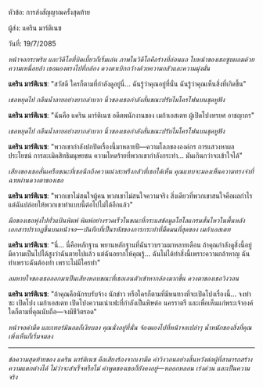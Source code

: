 หัวข้อ: การส่งสัญญาณครั้งสุดท้าย

ผู้ส่ง: แคริน มาร์ติเนซ

วันที่: 19/7/2085

_หน้าจอกระพริบ และวิดีโอที่บิดเบี้ยวก็เริ่มเล่น ภาพในวิดีโอคือร่างที่อ่อนแอ ใบหน้าของเธอซูบผอมด้วยความเหนื่อยล้า เธอมองตรงไปที่กล้อง ดวงตาเบิกกว้างด้วยความกลัวและความมุ่งมั่น_

**แคริน มาร์ติเนซ**: "สวัสดี ใครก็ตามที่กำลังดูอยู่นี่... ฉันรู้ว่าคุณอยู่ที่นั่น ฉันรู้ว่าคุณเห็นสิ่งที่เกิดขึ้น"

_เธอหยุดไป กลืนน้ำลายอย่างยากลำบาก นิ้วของเธอกำลังสั่นขณะปรับไมโครโฟนบนชุดหูฟัง_

**แคริน มาร์ติเนซ**: "ฉันคือ แคริน มาร์ติเนซ อดีตพนักงานของ เมก้าเอสเตท ผู้เปิดโปงทรยศ อาชญากร"

_เธอหยุดไป กลืนน้ำลายอย่างยากลำบาก นิ้วของเธอกำลังสั่นขณะปรับไมโครโฟนบนชุดหูฟัง_

**แคริน มาร์ติเนซ**: "พวกเขากำลังปกปิดเรื่องนี้มาหลายปี—ความโลภขององค์กร การแสวงหาผลประโยชน์ การละเมิดสิทธิมนุษยชน ความโหดร้ายที่พวกเขากำลังกระทำ... มันเกินกว่าจะเข้าใจได้"

_เสียงของเธอสั่นเครือขณะที่เธอนึกถึงความน่าสะพรึงกลัวที่เธอได้เห็น คุณแทบจะมองเห็นความทรงจำที่ฉายผ่านดวงตาของเธอ_

**แคริน มาร์ติเนซ**: "พวกเขาไม่สนใจผู้คน พวกเขาไม่สนใจความจริง สิ่งเดียวที่พวกเขาสนใจคือผลกำไร แต่ฉันปล่อยให้พวกเขาทำแบบนี้ต่อไปไม่ได้อีกแล้ว"

_มือของเธอพุ่งไปทั่วแป้นพิมพ์ พิมพ์อย่างรวดเร็วในขณะที่กระแสข้อมูลโฮโลแกรมสั่นไหวในพื้นหลัง เอกสารปรากฏขึ้นบนหน้าจอ—บันทึกที่เป็นรหัสของการกระทำที่มืดมนที่สุดของ เมก้าเอสเตท_

**แคริน มาร์ติเนซ**: "นี่... นี่คือหลักฐาน พยานหลักฐานที่ฉันรวบรวมมาหลายเดือน ถ้าคุณกำลังดูสิ่งนี้อยู่ มีความเป็นไปได้สูงว่าฉันตายไปแล้ว แต่ฉันอยากให้คุณรู้... ฉันไม่ได้ทำสิ่งนี้เพราะความกล้าหาญ ฉันทำเพราะฉันต้องทำ เพราะไม่มีใครทำ"

_ลมหายใจของเธอออกมาเป็นเสียงหอบขณะที่เธอเอนตัวเข้าหากล้องมากขึ้น ดวงตาของเธอวิงวอน_

**แคริน มาร์ติเนซ**: "ถ้าคุณคือนักรบรับจ้าง นักข่าว หรือใครก็ตามที่มีหนทางที่จะเปิดโปงเรื่องนี้... จงทำซะ เปิดโปง เมก้าเอสเตท เปิดโปงความเน่าเฟะที่กำลังเป็นพิษต่อ นครราตรี และเพื่อเห็นแก่พระเจ้าองค์ใดก็ตามที่คุณนับถือ—จงมีชีวิตรอด"

_หน้าจอดำมืด และเทอร์มินอลก็เงียบลง คุณนั่งอยู่ที่นั่น จ้องมองไปที่หน้าจอเปล่าๆ น้ำหนักของสิ่งที่คุณเพิ่งเห็นก็เริ่มจมลง_

---

_ข้อความสุดท้ายของ แคริน มาร์ติเนซ คือเสียงร้องจากเงามืด คำวิงวอนอย่างสิ้นหวังต่อผู้ที่สามารถสร้างความแตกต่างได้ ไม่ว่าจะสำเร็จหรือไม่ คำพูดของเธอก็ยังคงอยู่—หลอกหลอน เร่งด่วน และเป็นความจริง_
